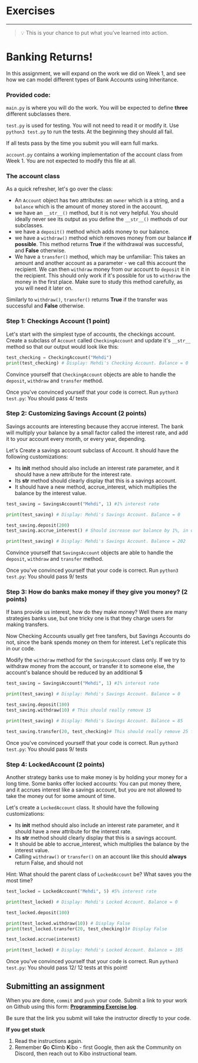# Exercises

---

> 💡 This is your chance to put what you’ve learned into action.
>
# Banking Returns!

In this assignment, we will expand on the work we did on Week 1, and see how we can model different types of Bank Accounts using Inheritance. 

### Provided code:
`main.py` is where you will do the work. You will be expected to define **three** different subclasses there. 

`test.py` is used for testing. You will not need to read it or modify it. Use `python3 test.py` to run the tests. At the beginning they should all fail. 

If all tests pass by the time you submit you will earn full marks. 

`account.py` contains a working implementation of the account class from Week 1. You are not expected to modify this file at all.

### The account class
As a quick refresher, let's go over the class:

- An `Account` object has two attributes: an `owner` which is a string, and a `balance` which is the amount of money stored in the account. 
- we have an `__str__()` method, but it is not very helpful. You should ideally never see its output as you define the `__str__()` methods of our subclasses.
- we have a `deposit()` method which adds money to our balance.
- we have a `withdraw()` method which removes money from our balance **if possible**. This method returns **True** if the withdrawal was successful, and **False** otherwise.
- We have a `transfer()` method, which may be unfamiliar: This takes an amount and another account as a parameter - we call this account the recipient. We can then `withdraw` money from our account to `deposit` it in the recipient. This should only work if it's possible for us to `withdraw` the money in the first place. Make sure to study this method carefully, as you will need it later on. 

Similarly to `withdraw()`, `transfer()` returns **True** if the transfer was successful and **False** otherwise.

### Step 1: Checkings Account (1 point)
Let's start with the simplest type of accounts, the checkings account. Create a subclass of `Account` called `CheckingAccount` and update it's `__str__` method so that our output would look like this:

```python
test_checking = CheckingAccount("Mehdi")
print(test_checking) # Display: Mehdi's Checking Account. Balance = 0
```

Convince yourself that `CheckingAccount` objects are able to handle the `deposit`, `withdraw` and `transfer` method.

Once you've convinced yourself that your code is correct. Run `python3 test.py`: You should pass 4/ tests

### Step 2: Customizing Savings Account (2 points)

Savings accounts are interesting because they accrue interest. The bank will multiply your balance by a small factor called the interest rate, and add it to your account every month, or every year, depending. 

Let's Create a savings account subclass of Account. It should have the following customizations:

- Its __init__ method should also include an interest rate parameter, and it should have a new attribute for the interest rate.
- Its __str__ method should clearly display that this is a savings account.
- It should have a new method, accrue_interest, which multiplies the balance by the interest value.

```python
test_saving = SavingsAccount("Mehdi", 1) #1% interest rate

print(test_saving) # Display: Mehdi's Savings Account. Balance = 0

test_saving.deposit(200)
test_saving.accrue_interest() # Should increase our balance by 1%, in other words 2 

print(test_saving) # Display: Mehdi's Savings Account. Balance = 202
```

Convince yourself that `SavingsAccount` objects are able to handle the `deposit`, `withdraw` and `transfer` method.

Once you've convinced yourself that your code is correct. Run `python3 test.py`: You should pass 9/ tests

### Step 3: How do banks make money if they give you money? (2 points)
If bans provide us interest, how do they make money? Well there are many strategies banks use, but one tricky one is that they charge users for making transfers. 

Now Checking Accounts usually get free tansfers, but Savings Accounts do not, since the bank spends money on them for interest. Let's replicate this in our code.

Modify the `withdraw` method for the `SavingsAccount` class only. If we try to withdraw money from the account, or transfer it to someone else, the account's balance should be reduced by an additional **5**


```python
test_saving = SavingsAccount("Mehdi", 1) #1% interest rate

print(test_saving) # Display: Mehdi's Savings Account. Balance = 0

test_saving.deposit(100)
test_saving.withdraw(10) # This should really remove 15

print(test_saving) # Display: Mehdi's Savings Account. Balance = 85 

test_saving.transfer(20, test_checking)# This should really remove 25 from test_saving
```
Once you've convinced yourself that your code is correct. Run `python3 test.py`: You should pass 9/ tests

### Step 4: LockedAccount (2 points)
Another strategy banks use to make money is by holding your money for a long time. Some banks offer locked accounts: You can put money there, and it accrues interest like a savings account, but you are not allowed to take the money out for some amount of time. 

Let's create a `LockedAccount` class. It should have the following customizations:

- Its __init__ method should also include an interest rate parameter, and it should have a new attribute for the interest rate.
- Its __str__ method should clearly display that this is a savings account.
- It should be able to accrue_interest, which multiplies the balance by the interest value.
- Calling `withdraw()` or `transfer()` on an account like this should **always** return False, and should not 

Hint: What should the parent class of `LockedAccount` be? What saves you the most time?

```python
test_locked = LockedAccount("Mehdi", 5) #5% interest rate

print(test_locked) # Display: Mehdi's Locked Account. Balance = 0

test_locked.deposit(100)

print(test_locked.withdraw(10)) # Display False
print(test_locked.transfer(20, test_checking))# Display False

test_locked.accrue(interest)

print(test_locked) # Display: Mehdi's Locked Account. Balance = 105 

```

Once you've convinced yourself that your code is correct. Run `python3 test.py`: You should pass 12/ 12 tests at this point!

## Submitting an assignment

When you are done, `commit` and `push` your code. Submit a link to your work on
Github using this form: **[Programming Exercise log](https://forms.gle/UbWLpo86JsWxrpNe9)**.

Be sure that the link you submit will take the instructor directly to your code.

<aside>

**If you get stuck**
1. Read the instructions again.
2. Remember **G**o **C**limb **K**ibo - first Google, then ask the Community on Discord, then reach out to Kibo instructional team.

</aside>
